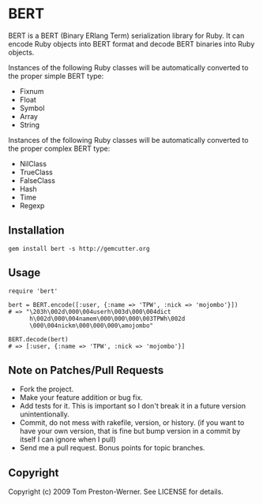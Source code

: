 BERT
====

BERT is a BERT (Binary ERlang Term) serialization library for Ruby. It can
encode Ruby objects into BERT format and decode BERT binaries into Ruby
objects.

Instances of the following Ruby classes will be automatically converted to the proper simple BERT type:

* Fixnum
* Float
* Symbol
* Array
* String

Instances of the following Ruby classes will be automatically converted to the proper complex BERT type:

* NilClass
* TrueClass
* FalseClass
* Hash
* Time
* Regexp


Installation
------------

    gem install bert -s http://gemcutter.org


Usage
-----

    require 'bert'
    
    bert = BERT.encode([:user, {:name => 'TPW', :nick => 'mojombo'}])
    # => "\203h\002d\000\004userh\003d\000\004dict
          h\002d\000\004namem\000\000\000\003TPWh\002d
          \000\004nickm\000\000\000\amojombo"
    
    BERT.decode(bert)
    # => [:user, {:name => 'TPW', :nick => 'mojombo'}]



Note on Patches/Pull Requests
-----------------------------

* Fork the project.
* Make your feature addition or bug fix.
* Add tests for it. This is important so I don't break it in a
  future version unintentionally.
* Commit, do not mess with rakefile, version, or history.
  (if you want to have your own version, that is fine but
   bump version in a commit by itself I can ignore when I pull)
* Send me a pull request. Bonus points for topic branches.


Copyright
---------

Copyright (c) 2009 Tom Preston-Werner. See LICENSE for details.
